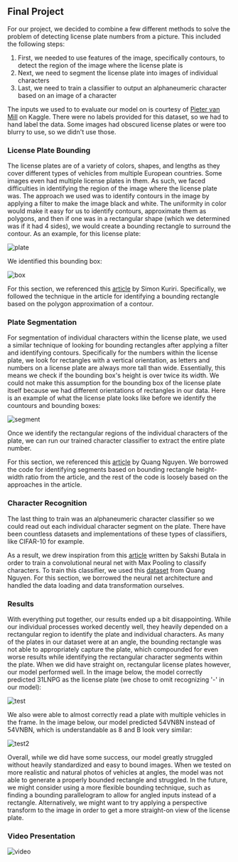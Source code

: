 ## Final Project

For our project, we decided to combine a few different methods to solve the problem of detecting license plate numbers from a picture. This included the following steps:
  1. First, we needed to use features of the image, specifically contours, to detect the region of the image where the license plate is
  2. Next, we need to segment the license plate into images of individual characters
  3. Last, we need to train a classifier to output an alphaneumeric character based on an image of a character

The inputs we used to to evaluate our model on is courtesy of [Pieter van Mill](https://www.kaggle.com/pcmill/license-plates-on-vehicles?select=04QSYty5zbXJKfpo.jpeg) on Kaggle. There were no labels provided for this dataset, so we had to hand label the data. Some images had obscured license plates or were too blurry to use, so we didn't use those.

### License Plate Bounding

The license plates are of a variety of colors, shapes, and lengths as they cover different types of vehicles from multiple European countries. Some images even had multiple license plates in them. As such, we faced difficulties in identifying the region of the image where the license plate was. The approach we used was to identify contours in the image by applying a filter to make the image black and white. The uniformity in color would make it easy for us to identify contours, approximate them as polygons, and then if one was in a rectangular shape (which we determined was if it had 4 sides), we would create a bounding rectangle to surround the contour. As an example, for this license plate:

![plate](https://user-images.githubusercontent.com/32994901/158915096-b01b7d45-7886-4976-90b4-ad5f9467b63f.jpg)

We identified this bounding box:

![box](https://user-images.githubusercontent.com/32994901/158915120-5e5df26f-d348-4d38-aa88-ab26206fcf5f.png)

For this section, we referenced this [article](https://www.section.io/engineering-education/license-plate-detection-and-recognition-using-opencv-and-pytesseract/) by Simon Kuriri. Specifically, we followed the technique in the article for identifying a bounding rectangle based on the polygon approximation of a contour.

### Plate Segmentation

For segmentation of individual characters within the license plate, we used a similar technique of looking for bounding rectangles after applying a filter and identifying contours. Specifically for the numbers within the license plate, we look for rectangles with a vertical orientation, as letters and numbers on a license plate are always more tall than wide. Essentially, this means we check if the bounding box's height is over twice its width. We could not make this assumption for the bounding box of the license plate itself because we had different orientations of rectangles in our data. Here is an example of what the license plate looks like before we identify the countours and bounding boxes:

![segment](https://user-images.githubusercontent.com/32994901/158922082-c4f736d5-0d12-40d5-b798-c2e4ae613e07.jpg)

Once we identify the rectangular regions of the individual characters of the plate, we can run our trained character classifier to extract the entire plate number.

For this section, we referenced this [article](https://medium.com/@quangnhatnguyenle/detect-and-recognize-vehicles-license-plate-with-machine-learning-and-python-part-2-plate-de644de9849f) by Quang Nguyen. We borrowed the code for identifying segments based on bounding rectangle height-width ratio from the article, and the rest of the code is loosely based on the approaches in the article.



### Character Recognition

The last thing to train was an alphaneumeric character classifier so we could read out each individual character segment on the plate. There have been countless datasets and implementations of these types of classifiers, like CIFAR-10 for example. 

As a result, we drew inspiration from this [article](https://towardsdatascience.com/building-and-deploying-an-alphabet-recognition-system-7ab59654c676) written by Sakshi Butala in order to train a convolutional neural net with Max Pooling to classify characters. To train this classifier, we used this [dataset](https://github.com/quangnhat185/Plate_detect_and_recognize) from Quang Nguyen. For this section, we borrowed the neural net architecture and handled the data loading and data transformation ourselves.

### Results

With everything put together, our results ended up a bit disappointing. While our individual processes worked decently well, they heavily depended on a rectangular region to identify the plate and individual characters. As many of the plates in our dataset were at an angle, the bounding rectangle was not able to appropriately capture the plate, which compounded for even worse results while identifying the rectangular character segments within the plate. When we did have straight on, rectangular license plates however, our model performed well. In the image below, the model correctly predicted 31LNPG as the license plate (we chose to omit recognizing '-' in our model):

![test](https://user-images.githubusercontent.com/32994901/158928075-a8eda14a-d303-4543-9b49-26073480b157.jpeg)

We also were able to almost correctly read a plate with multiple vehicles in the frame. In the image below, our model predicted 54VN8N instead of 54VNBN, which is understandable as 8 and B look very similar:

![test2](https://user-images.githubusercontent.com/32994901/158928382-4b52e8fb-e46c-4106-b11e-ece78cf3e948.jpeg)

Overall, while we did have some success, our model greatly struggled without heavily standardized and easy to bound images. When we tested on more realistic and natural photos of vehicles at angles, the model was not able to generate a properly bounded rectangle and struggled. In the future, we might consider using a more flexible bounding technique, such as finding a bounding parallelogram to allow for angled inputs instead of a rectangle. Alternatively, we might want to try applying a perspective transform to the image in order to get a more straight-on view of the license plate.

### Video Presentation

![video](https://youtu.be/ELPXl4PvVNI)
